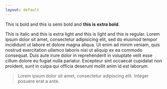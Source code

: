 ```yaml
---
layout: default
---
```


<p>This is bold and this is semi bold and <b>this is extra bold</b>. 

This is italic and this is extra light and this is light
and this is regular. Lorem ipsum dolor sit amet, consectetur adipisicing elit, sed do eiusmod
tempor incididunt ut labore et dolore magna aliqua. Ut enim ad minim veniam,
quis nostrud exercitation ullamco laboris nisi ut aliquip ex ea commodo
consequat. Duis aute irure dolor in reprehenderit in voluptate velit esse
cillum dolore eu fugiat nulla pariatur. Excepteur sint occaecat cupidatat non
proident, sunt in culpa qui officia deserunt mollit anim id est laborum.

<blockquote>
  <p>Lorem ipsum dolor sit amet, consectetur adipiscing elit. Integer posuere erat a ante.</p>
</blockquote>
